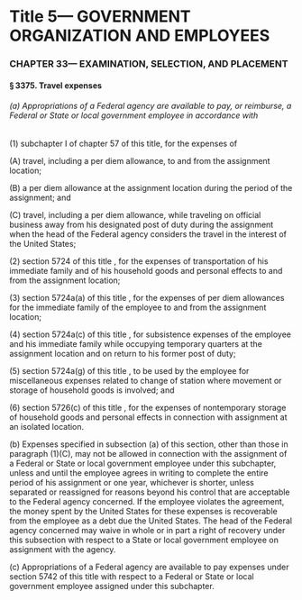 
# Title 5— GOVERNMENT ORGANIZATION AND EMPLOYEES
### CHAPTER 33— EXAMINATION, SELECTION, AND PLACEMENT
#### § 3375. Travel expenses
###### (a) Appropriations of a Federal agency are available to pay, or reimburse, a Federal or State or local government employee in accordance with

(1) subchapter I of chapter 57 of this title, for the expenses of

(A) travel, including a per diem allowance, to and from the assignment location;

(B) a per diem allowance at the assignment location during the period of the assignment; and

(C) travel, including a per diem allowance, while traveling on official business away from his designated post of duty during the assignment when the head of the Federal agency considers the travel in the interest of the United States;

(2) section 5724 of this title , for the expenses of transportation of his immediate family and of his household goods and personal effects to and from the assignment location;

(3) section 5724a(a) of this title , for the expenses of per diem allowances for the immediate family of the employee to and from the assignment location;

(4) section 5724a(c) of this title , for subsistence expenses of the employee and his immediate family while occupying temporary quarters at the assignment location and on return to his former post of duty;

(5) section 5724a(g) of this title , to be used by the employee for miscellaneous expenses related to change of station where movement or storage of household goods is involved; and

(6) section 5726(c) of this title , for the expenses of nontemporary storage of household goods and personal effects in connection with assignment at an isolated location.

(b) Expenses specified in subsection (a) of this section, other than those in paragraph (1)(C), may not be allowed in connection with the assignment of a Federal or State or local government employee under this subchapter, unless and until the employee agrees in writing to complete the entire period of his assignment or one year, whichever is shorter, unless separated or reassigned for reasons beyond his control that are acceptable to the Federal agency concerned. If the employee violates the agreement, the money spent by the United States for these expenses is recoverable from the employee as a debt due the United States. The head of the Federal agency concerned may waive in whole or in part a right of recovery under this subsection with respect to a State or local government employee on assignment with the agency.

(c) Appropriations of a Federal agency are available to pay expenses under section 5742 of this title with respect to a Federal or State or local government employee assigned under this subchapter.
